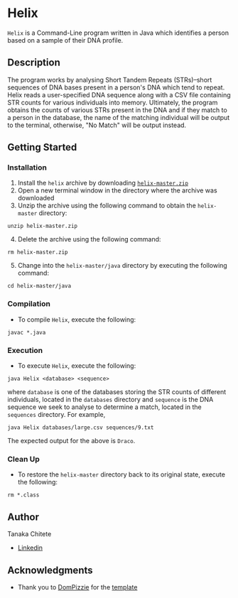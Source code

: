 # Helix

```Helix``` is a Command-Line program written in Java which identifies a person based on a sample of their DNA profile.

## Description

The program works by analysing Short Tandem Repeats (STRs)–short sequences of DNA bases present in a person's DNA which tend to repeat. Helix reads a user-specified DNA sequence along with a CSV file containing STR counts for various individuals into memory. Ultimately, the program obtains the counts of various STRs present in the DNA and if they match to a person in the database, the name of the matching individual will be output to the terminal, otherwise, "No Match" will be output instead. 

## Getting Started

### Installation

1. Install the ```helix``` archive by downloading [```helix-master.zip```](https://github.com/tchitete1/helix/archive/master.zip)
2. Open a new terminal window in the directory where the archive was downloaded
3. Unzip the archive using the following command to obtain the ```helix-master``` directory:
```
unzip helix-master.zip
```
4. Delete the archive using the following command:
```
rm helix-master.zip
```
5. Change into the ```helix-master/java``` directory by executing the following command:
```
cd helix-master/java
```
### Compilation

* To compile ```Helix```, execute the following:
```
javac *.java
```

### Execution

* To execute ```Helix```, execute the following:
```
java Helix <database> <sequence>
```
where ```database``` is one of the databases storing the STR counts of different individuals, located in the ```databases``` directory and ```sequence``` is the DNA sequence we seek to analyse to determine a match, located in the ```sequences``` directory. For example,
```
java Helix databases/large.csv sequences/9.txt
```
The expected output for the above is ```Draco```.

### Clean Up

* To restore the ```helix-master``` directory back to its original state, execute the following:
```
rm *.class
```

## Author

Tanaka Chitete
* [Linkedin](https://www.linkedin.com/in/tanaka-chitete/)

## Acknowledgments

* Thank you to [DomPizzie](https://github.com/DomPizzie) for the [template](https://gist.github.com/DomPizzie/7a5ff55ffa9081f2de27c315f5018afc)
